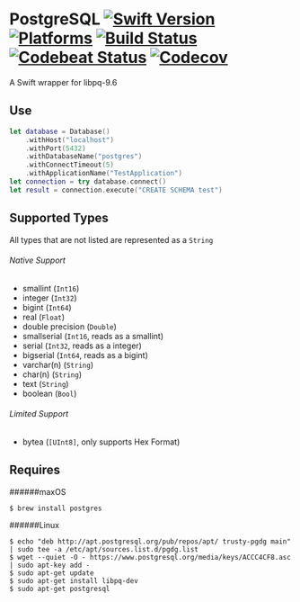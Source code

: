 PostgreSQL [![Swift Version](https://img.shields.io/badge/Swift-3.1-orange.svg)](https://swift.org/download/#releases) [![Platforms](https://img.shields.io/badge/Platforms-macOS%20|%20Linux-lightgray.svg)](https://swift.org/download/#releases) [![Build Status](https://travis-ci.org/DavidSkrundz/PostgreSQL.svg?branch=master)](https://travis-ci.org/DavidSkrundz/PostgreSQL) [![Codebeat Status](https://codebeat.co/badges/a017ffc7-5420-4901-a217-0dd505c70c7c)](https://codebeat.co/projects/github-com-davidskrundz-postgresql) [![Codecov](https://codecov.io/gh/DavidSkrundz/PostgreSQL/branch/master/graph/badge.svg)](https://codecov.io/gh/DavidSkrundz/PostgreSQL)
==========

A Swift wrapper for libpq-9.6


Use
---
```Swift
let database = Database()
	.withHost("localhost")
	.withPort(5432)
	.withDatabaseName("postgres")
	.withConnectTimeout(5)
	.withApplicationName("TestApplication")
let connection = try database.connect()
let result = connection.execute("CREATE SCHEMA test")
```


Supported Types
---------------
All types that are not listed are represented as a `String`

###### Native Support
 - smallint (`Int16`)
 - integer (`Int32`)
 - bigint (`Int64`)
 - real (`Float`)
 - double precision (`Double`)
 - smallserial (`Int16`, reads as a smallint)
 - serial (`Int32`, reads as a integer)
 - bigserial (`Int64`, reads as a bigint)
 - varchar(n) (`String`)
 - char(n) (`String`)
 - text (`String`)
 - boolean (`Bool`)

###### Limited Support
 - bytea (`[UInt8]`, only supports Hex Format)


Requires
--------
######maxOS
```
$ brew install postgres
```

######Linux
```
$ echo "deb http://apt.postgresql.org/pub/repos/apt/ trusty-pgdg main" | sudo tee -a /etc/apt/sources.list.d/pgdg.list
$ wget --quiet -O - https://www.postgresql.org/media/keys/ACCC4CF8.asc | sudo apt-key add -
$ sudo apt-get update
$ sudo apt-get install libpq-dev
$ sudo apt-get postgresql
```

